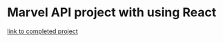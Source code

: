 # Marvel API project with using React

[link to completed project](https://marverl-api-project.vercel.app/)
